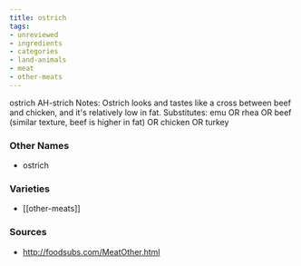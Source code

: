 ```yaml
---
title: ostrich
tags:
- unreviewed
- ingredients
- categories
- land-animals
- meat
- other-meats
---
```

ostrich AH-strich Notes: Ostrich looks and tastes like a cross between beef and chicken, and it's relatively low in fat. Substitutes: emu OR rhea OR beef (similar texture, beef is higher in fat) OR chicken OR turkey

### Other Names

* ostrich

### Varieties

* [[other-meats]]

### Sources
* http://foodsubs.com/MeatOther.html
